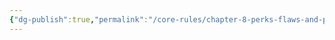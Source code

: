 ```yaml
---
{"dg-publish":true,"permalink":"/core-rules/chapter-8-perks-flaws-and-points/perks-list/trait/senses/thermal-sense/"}
---
```


